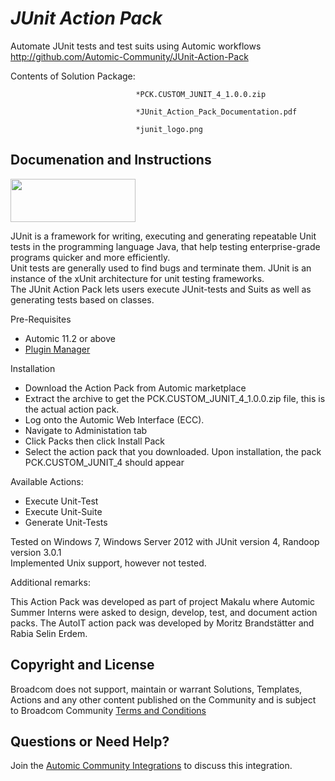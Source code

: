 *JUnit Action Pack*
=============


Automate JUnit tests and test suits using Automic workflows
http://github.com/Automic-Community/JUnit-Action-Pack

<!-- List of attached files -->
Contents of Solution Package:

						
								*PCK.CUSTOM_JUNIT_4_1.0.0.zip
								
								*JUnit_Action_Pack_Documentation.pdf
								
								*junit_logo.png
								
						


Documenation and Instructions
---

<p><img src="https://448bb31d92917ba3390f-4a8f48d20b0d8c78b979208d38d37653.ssl.cf1.rackcdn.com/715/screenshots/junit_logo.png" alt="" width="200" height="69" /></p>
<p>JUnit is a framework for writing, executing and generating repeatable Unit tests in the programming language Java, that help testing enterprise-grade programs quicker and more efficiently.<br />Unit tests are generally used to find bugs and terminate them. JUnit is an instance of the xUnit architecture for unit testing frameworks.<br />The JUnit Action Pack lets users execute JUnit-tests and Suits as well as generating tests based on classes.</p>
<p>Pre-Requisites</p>
<ul>
<li>Automic 11.2 or above</li>
<li><a href="https://marketplace.automic.com/details/plugin-manager" target="_blank">Plugin Manager</a></li>
</ul>
<p>Installation</p>
<ul>
<li>Download the Action Pack from Automic marketplace</li>
<li>Extract the archive to get the PCK.CUSTOM_JUNIT_4_1.0.0.zip file, this is the actual action pack.</li>
<li>Log onto the Automic Web Interface (ECC).</li>
<li>Navigate to Administation tab</li>
<li>Click Packs then click Install Pack</li>
<li>Select the action pack that you downloaded. Upon installation, the pack PCK.CUSTOM_JUNIT_4 should appear</li>
</ul>
<p>Available Actions:</p>
<ul>
<li>Execute Unit-Test</li>
<li>Execute Unit-Suite</li>
<li>Generate Unit-Tests</li>
</ul>
<p>Tested on Windows 7, Windows Server 2012 with JUnit version 4, Randoop version 3.0.1<br />Implemented Unix support, however not tested.</p>
<p>Additional remarks:</p>
<p>This Action Pack was developed as part of project Makalu where Automic Summer Interns were asked to design, develop, test, and document action packs. The AutoIT action pack was developed by Moritz Brandst&auml;tter and Rabia Selin Erdem.</p>

Copyright and License
---

Broadcom does not support, maintain or warrant Solutions, Templates, Actions and any other content published on the Community and is subject to Broadcom Community [Terms and Conditions](https://community.broadcom.com/termsandconditions)


Questions or Need Help? 
---
Join the [Automic Community Integrations](https://community.broadcom.com/communities/community-home?CommunityKey=83e49dd4-b93e-464a-a343-2bb1e51c13ec) to discuss this integration.
